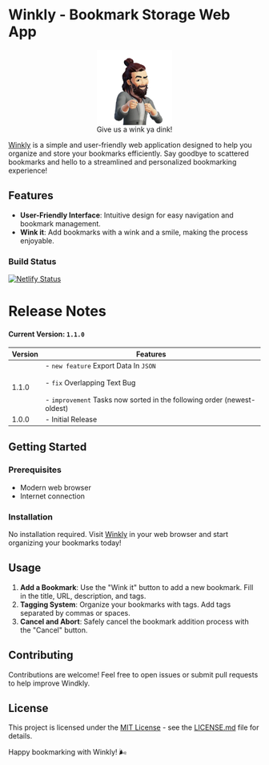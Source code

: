 # Winkly - Bookmark Storage Web App

<div  style="text-align:center; margin-top: 1rem">
<figure style="display:flex; flex-direction:column; align-items: center">
    <img src="./public/wink2.webp" height=150   width=150 />
    <caption >Give us a wink ya dink!</caption>
</figure>
</div>

[Winkly](https://winkly.netlify.app/) is a simple and user-friendly web application designed to help you organize and store your bookmarks efficiently. Say goodbye to scattered bookmarks and hello to a streamlined and personalized bookmarking experience!

## Features

- **User-Friendly Interface**: Intuitive design for easy navigation and bookmark management.
- **Wink it**: Add bookmarks with a wink and a smile, making the process enjoyable.

### Build Status

 [![Netlify Status](https://api.netlify.com/api/v1/badges/b1f35183-1cfe-4960-bd81-17931cd201b9/deploy-status)](https://app.netlify.com/sites/winkly/deploys)

# Release Notes

#### Current Version: `1.1.0`

| Version | Features |
|---------|----------|
| 1.1.0   | - `new feature` Export Data In  ```JSON``` <br> <br> - `fix`  Overlapping Text Bug <br> <br> - `improvement` Tasks now sorted in the following order (newest-oldest) |
| 1.0.0   | - Initial Release |

## Getting Started

### Prerequisites

- Modern web browser
- Internet connection

### Installation

No installation required. Visit [Winkly](https://winkly.netlify.app/) in your web browser and start organizing your bookmarks today!

## Usage

1. **Add a Bookmark**: Use the "Wink it" button to add a new bookmark. Fill in the title, URL, description, and tags.
2. **Tagging System**: Organize your bookmarks with tags. Add tags separated by commas or spaces.
3. **Cancel and Abort**: Safely cancel the bookmark addition process with the "Cancel" button.

## Contributing

Contributions are welcome! Feel free to open issues or submit pull requests to help improve Windkly.

## License

This project is licensed under the [MIT License](LICENSE.md) - see the [LICENSE.md](LICENSE.md) file for details.

Happy bookmarking with Winkly! 🌬️

 
